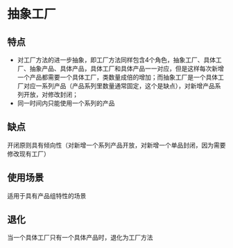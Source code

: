 #  抽象工厂

## 特点
* 对工厂方法的进一步抽象，即工厂方法同样包含4个角色，抽象工厂、具体工厂、抽象产品、具体产品，具体工厂和具体产品一一对应，但是这样每次新增一个产品都需要一个具体工厂，类数量成倍的增加；而抽象工厂是一个具体工厂对应一系列产品（产品系列里数量通常固定，这个是缺点），对新增产品系列开放，对修改封闭；
* 同一时间内只能使用一个系列的产品

## 缺点
开闭原则具有倾向性（对新增一个系列产品开放，对新增一个单品封闭，因为需要修改现有工厂）

## 使用场景
适用于具有产品组特性的场景

## 退化
当一个具体工厂只有一个具体产品时，退化为工厂方法

